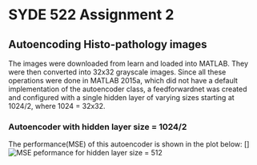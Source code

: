 # SYDE 522 Assignment 2
## Autoencoding Histo-pathology images
The images were downloaded from learn and loaded into MATLAB. They were then converted into 32x32 grayscale images. Since all these operations were done in MATLAB 2015a, which did not have a default implementation of the autoencoder class, a feedforwardnet was created and configured with a single hidden layer of varying sizes starting at 1024/2, where 1024 = 32x32.
### Autoencoder with hidden layer size = 1024/2
The performance(MSE) of this autoencoder is shown in the plot below:
[]![MSE peformance for hidden layer size = 512]({{site.baseurl}}/hl_512_mse.png)
